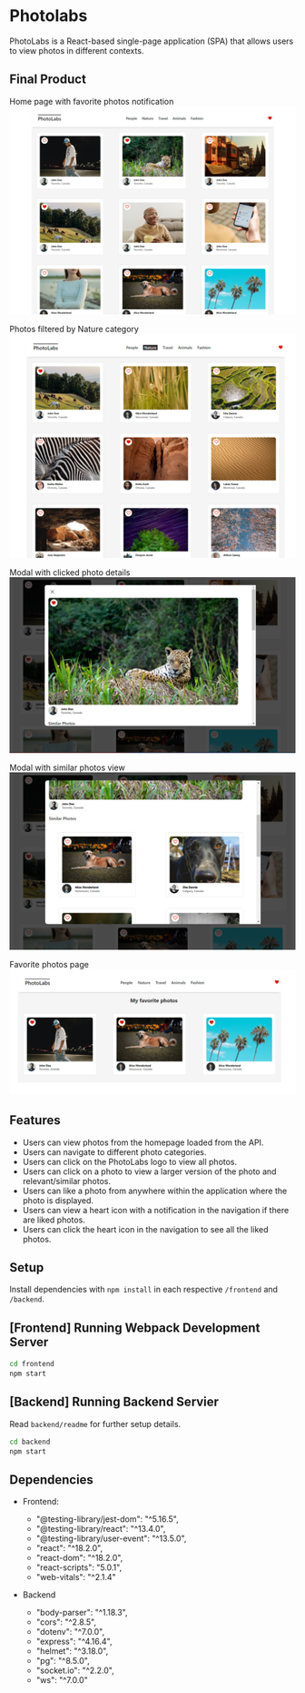 # Photolabs
PhotoLabs is a React-based single-page application (SPA) that allows users to view photos in different contexts.

## Final Product
Home page with favorite photos notification 
!["Home page with favorite photos notification"](docs/home_page.png)


Photos filtered by Nature category
!["Photos filtered by Nature category"](docs/active_topic.png)

Modal with clicked photo details 
!["Modal with clicked photo details"](docs/modal.png)

Modal with similar photos view
!["Modal with clicked photo details"](docs/modal_similar_photos.png)

Favorite photos page
!["Favorite photos page"](docs/favorite_photos.png)

## Features
* Users can view photos from the homepage loaded from the API.
* Users can navigate to different photo categories.
* Users can click on the PhotoLabs logo to view all photos.
* Users can click on a photo to view a larger version of the photo and relevant/similar photos.
* Users can like a photo from anywhere within the application where the photo is displayed.
* Users can view a heart icon with a notification in the navigation if there are liked photos.
* Users can click the heart icon in the navigation to see all the liked photos.

## Setup

Install dependencies with `npm install` in each respective `/frontend` and `/backend`.

## [Frontend] Running Webpack Development Server

```sh
cd frontend
npm start
```

## [Backend] Running Backend Servier

Read `backend/readme` for further setup details.

```sh
cd backend
npm start
```
## Dependencies
* Frontend: 
  * "@testing-library/jest-dom": "^5.16.5",
  *  "@testing-library/react": "^13.4.0",
  * "@testing-library/user-event": "^13.5.0",
  * "react": "^18.2.0",
  * "react-dom": "^18.2.0",
  * "react-scripts": "5.0.1",
  * "web-vitals": "^2.1.4"

* Backend
  * "body-parser": "^1.18.3",
  * "cors": "^2.8.5",
  * "dotenv": "^7.0.0",
  * "express": "^4.16.4",
  * "helmet": "^3.18.0",
  * "pg": "^8.5.0",
  * "socket.io": "^2.2.0",
  * "ws": "^7.0.0"

